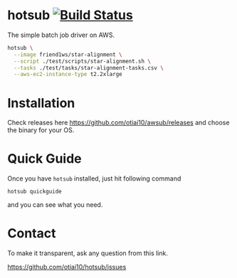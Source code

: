 # hotsub [![Build Status](https://travis-ci.org/otiai10/hotsub.svg?branch=master)](https://travis-ci.org/otiai10/hotsub)

The simple batch job driver on AWS.

```sh
hotsub \
  --image friend1ws/star-alignment \
  --script ./test/scripts/star-alignment.sh \
  --tasks ./test/tasks/star-alignment-tasks.csv \
  --aws-ec2-instance-type t2.2xlarge
```

# Installation

Check releases here https://github.com/otiai10/awsub/releases and choose the binary for your OS.

# Quick Guide

Once you have `hotsub` installed, just hit following command

```
hotsub quickguide
```

and you can see what you need.

# Contact

To make it transparent, ask any question from this link.

https://github.com/otiai10/hotsub/issues

